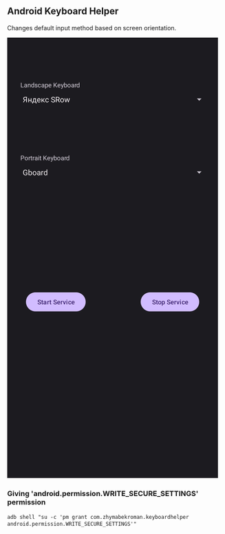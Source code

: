 ## Android Keyboard Helper
Changes default input method based on screen orientation.

![Screenshot](assets/Screenshot_1.jpg)

### Giving 'android.permission.WRITE_SECURE_SETTINGS' permission
```
adb shell "su -c 'pm grant com.zhymabekroman.keyboardhelper android.permission.WRITE_SECURE_SETTINGS'"
```
